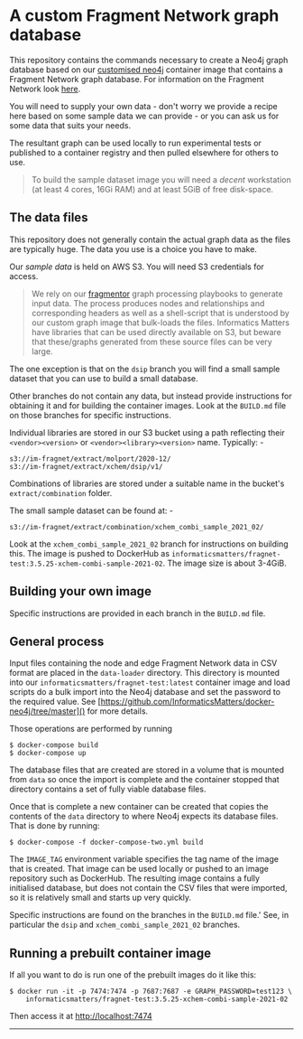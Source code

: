 # A custom Fragment Network graph database
This repository contains the commands necessary to create a Neo4j graph
database based on our [customised neo4j] container image that contains a
Fragment Network graph database. For information on the Fragment Network
look [here](https://fragnet.informaticsmatters.com/).

You will need to supply your own data - don't worry we provide
a recipe here based on some sample data we can provide - or you can ask
us for some data that suits your needs.

The resultant graph can be used locally to run experimental tests or
published to a container registry and then pulled elsewhere for others to use.

>   To build the sample dataset image you will need a _decent_ workstation
    (at least 4 cores, 16Gi RAM) and at least 5GiB of free disk-space.

## The data files
This repository does not generally contain the actual graph data as the files are 
typically huge. The data you use is a choice you have to make.

Our _sample data_ is held on AWS S3. You will need S3 credentials for access.

>   We rely on our [fragmentor] graph processing playbooks to generate input
    data. The process produces nodes and relationships and corresponding
    headers as well as a shell-script that is understood by our custom graph
    image that bulk-loads the files. Informatics Matters have libraries that
    can be used directly available on S3, but beware that these/graphs
    generated from these source files can be very large.

The one exception is that on the `dsip` branch you will find a small sample dataset 
that you can use to build a small database.

Other branches do not contain any data, but instead provide instructions for
obtaining it and for building the container images. Look at the `BUILD.md` file
on those branches for specific instructions.

Individual libraries are stored in our S3 bucket using a path
reflecting their `<vendor><version>` or `<vendor><library><version>`
name. Typically: -

    s3://im-fragnet/extract/molport/2020-12/
    s3://im-fragnet/extract/xchem/dsip/v1/

Combinations of libraries are stored under a suitable name in the bucket's
`extract/combination` folder.

The small sample dataset can be found at: -

    s3://im-fragnet/extract/combination/xchem_combi_sample_2021_02/

Look at the `xchem_combi_sample_2021_02` branch for instructions on building this.
The image is pushed to DockerHub as 
`informaticsmatters/fragnet-test:3.5.25-xchem-combi-sample-2021-02`.
The image size is about 3-4GiB.

## Building your own image
Specific instructions are provided in each branch in the `BUILD.md` file.

## General process

Input files containing the node and edge Fragment Network data in CSV format 
are placed in the `data-loader` directory.
This directory is mounted into our `informaticsmatters/fragnet-test:latest` container
image and load scripts do a bulk import into the Neo4j database and set the password
to the required value. See [https://github.com/InformaticsMatters/docker-neo4j/tree/master]()
for more details.

Those operations are performed by running

    $ docker-compose build
    $ docker-compose up

The database files that are created are stored in a volume that is mounted from 
`data` so once the import is complete and the container stopped that directory 
contains a set of fully viable database files.

Once that is complete a new container can be created that
copies the contents of the `data` directory to where Neo4j expects its database
files. That is done by running:

    $ docker-compose -f docker-compose-two.yml build

The `IMAGE_TAG` environment variable specifies the tag name of the image that is
created. That image can be used locally or pushed to an image repository such as
DockerHub. The resulting image contains a fully initialised database, but does not
contain the CSV files that were imported, so it is relatively small and starts up
very quickly.

Specific instructions are found on the branches in the `BUILD.md` file.'
See, in particular the `dsip` and `xchem_combi_sample_2021_02` branches.

## Running a prebuilt container image
If all you want to do is run one of the prebuilt images do it like this:

    $ docker run -it -p 7474:7474 -p 7687:7687 -e GRAPH_PASSWORD=test123 \
        informaticsmatters/fragnet-test:3.5.25-xchem-combi-sample-2021-02

Then access it at [http://localhost:7474]()

---

[aws cli]: https://pypi.org/project/awscli/
[xchem]: https://www.diamond.ac.uk/industry/Techniques-Available/Integrated-Structural-Biology/Fragment-Screening---XChem/Fragment-Libraries.html
[chemspace]: https://chem-space.com
[customised neo4j]: https://github.com/InformaticsMatters/docker-neo4j
[fragmentor]: https://github.com/InformaticsMatters/fragmentor
